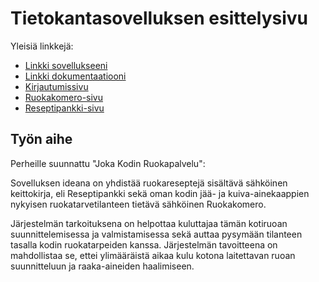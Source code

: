 # Tietokantasovelluksen esittelysivu

Yleisiä linkkejä:

* [Linkki sovellukseeni](http://ylhavuor.users.cs.helsinki.fi/tsoha/)
* [Linkki dokumentaatiooni](https://github.com/areee/Tsoha-Bootstrap/blob/master/doc/dokumentaatio.pdf)
* [Kirjautumissivu](http://ylhavuor.users.cs.helsinki.fi/tsoha/login)
* [Ruokakomero-sivu](http://ylhavuor.users.cs.helsinki.fi/tsoha/food)
* [Reseptipankki-sivu](http://ylhavuor.users.cs.helsinki.fi/tsoha/recipe)

## Työn aihe

Perheille suunnattu "Joka Kodin Ruokapalvelu":

Sovelluksen ideana on yhdistää ruokareseptejä sisältävä sähköinen keittokirja, eli Reseptipankki sekä oman kodin jää- ja kuiva-ainekaappien nykyisen ruokatarvetilanteen tietävä sähköinen Ruokakomero.

Järjestelmän tarkoituksena on helpottaa kuluttajaa tämän kotiruoan suunnittelemisessa ja valmistamisessa sekä auttaa pysymään tilanteen tasalla kodin ruokatarpeiden kanssa. Järjestelmän tavoitteena on mahdollistaa se, ettei ylimääräistä aikaa kulu kotona laitettavan ruoan suunnitteluun ja raaka-aineiden haalimiseen.
